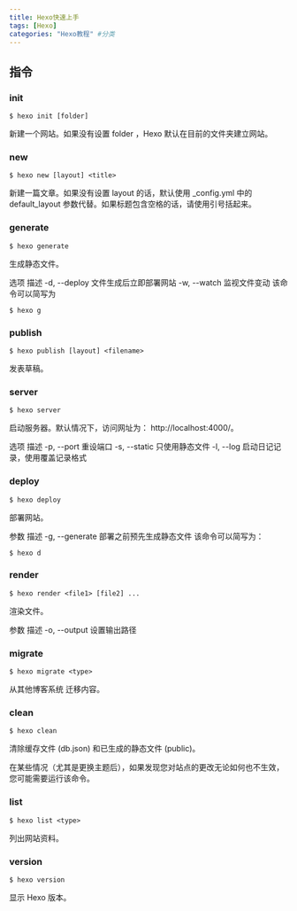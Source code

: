 ```yaml
---
title: Hexo快速上手
tags: [Hexo]
categories: "Hexo教程" #分类
---
```


## 指令
### init
```
$ hexo init [folder]
```
新建一个网站。如果没有设置 folder ，Hexo 默认在目前的文件夹建立网站。

### new
```
$ hexo new [layout] <title>
```

新建一篇文章。如果没有设置 layout 的话，默认使用 _config.yml 中的 default_layout 参数代替。如果标题包含空格的话，请使用引号括起来。

### generate

```
$ hexo generate
```

生成静态文件。

选项    描述
-d, --deploy    文件生成后立即部署网站
-w, --watch    监视文件变动
该命令可以简写为
```
$ hexo g
```

### publish
```
$ hexo publish [layout] <filename>
```

发表草稿。

### server
```
$ hexo server
```

启动服务器。默认情况下，访问网址为： http://localhost:4000/。

选项    描述
-p, --port    重设端口
-s, --static    只使用静态文件
-l, --log    启动日记记录，使用覆盖记录格式

### deploy
```
$ hexo deploy
```

部署网站。

参数    描述
-g, --generate    部署之前预先生成静态文件
该命令可以简写为：
```
$ hexo d
```

### render
```
$ hexo render <file1> [file2] ...
```

渲染文件。

参数    描述
-o, --output    设置输出路径

### migrate
```
$ hexo migrate <type>
```

从其他博客系统 迁移内容。

### clean
```
$ hexo clean
```

清除缓存文件 (db.json) 和已生成的静态文件 (public)。

在某些情况（尤其是更换主题后），如果发现您对站点的更改无论如何也不生效，您可能需要运行该命令。

### list
```
$ hexo list <type>
```

列出网站资料。

### version
```
$ hexo version
```

显示 Hexo 版本。
